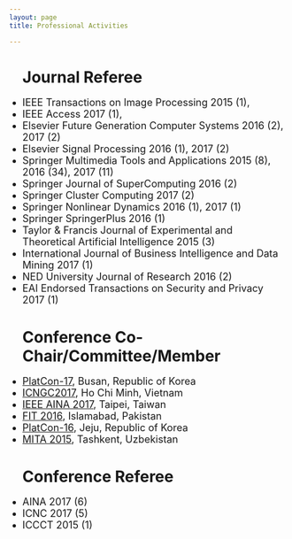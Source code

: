 ```yaml
---
layout: page
title: Professional Activities

---
```


<style type="text/css">
     li{
    
        font-size: 18px;
        font-family:"Courier New", Courier, monospace  
        display:block;
     }

</style>

<ul><h1>Journal Referee</h1>
    <li>IEEE Transactions on Image Processing 2015 (1), </li>
    <li>IEEE Access 2017 (1), </li>
    <li>Elsevier Future Generation Computer Systems 2016 (2), 2017 (2)</li>
    <li>Elsevier Signal Processing 2016 (1), 2017 (2)</li>
    <li>Springer Multimedia Tools and Applications 2015 (8), 2016 (34), 2017 (11)</li>
    <li>Springer Journal of SuperComputing 2016 (2)</li>
    <li>Springer Cluster Computing 2017 (2)</li>
    <li>Springer Nonlinear Dynamics 2016 (1), 2017 (1)</li>
    <li>Springer SpringerPlus 2016 (1)</li>
    <li>Taylor & Francis Journal of Experimental and Theoretical Artificial Intelligence 2015 (3)</li>
    <li>International Journal of Business Intelligence and Data Mining 2017 (1)</li>
    <li>NED University Journal of Research 2016 (2)</li>
    <li>EAI Endorsed Transactions on Security and Privacy 2017 (1)</li>

</ul>

<ul><h1>Conference Co-Chair/Committee/Member</h1>
    <li><a href="http://www.platcon.org/" target="_blank">PlatCon-17</a>, Busan, Republic of Korea</li>
    <li><a href="http://www.kingpc.or.kr/icngc2017/index.html" target="_blank">ICNGC2017</a>, Ho Chi Minh, Vietnam</li>
    <li><a href="http://voyager.ce.fit.ac.jp/conf/aina/2017/tpc.html" target="_blank">IEEE AINA 2017</a>, Taipei, Taiwan</li>
    <li><a href="http://www.wikicfp.com/cfp/servlet/event.showcfp?eventid=55508&copyownerid=3746" target="_blank">FIT 2016</a>, Islamabad,      Pakistan</li>
    <li><a href="http://2016.platcon.org/" target="_blank">PlatCon-16</a>, Jeju, Republic of Korea</li>
    <li><a href="https://sites.google.com/site/icmita2015/index" target="_blank">MITA 2015</a>, Tashkent, Uzbekistan</li> 
</ul>

<ul><h1>Conference Referee</h1>
    <li>AINA 2017 (6)</li>
    <li>ICNC 2017 (5)</li>
    <li>ICCCT 2015 (1)</li>
</ul>
